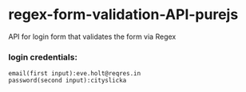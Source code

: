 # regex-form-validation-API-purejs
API for login form that validates the form via Regex
### login credentials:
	email(first input):eve.holt@reqres.in
	password(second input):cityslicka


